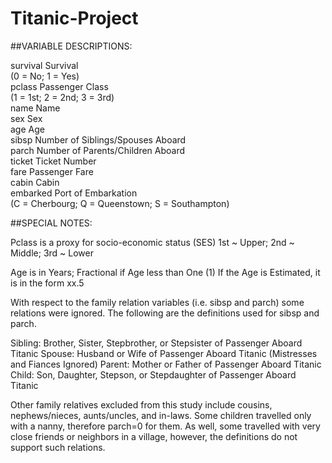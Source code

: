 # Titanic-Project

##VARIABLE DESCRIPTIONS:

survival        Survival  
                (0 = No; 1 = Yes)  
pclass          Passenger Class  
                (1 = 1st; 2 = 2nd; 3 = 3rd)  
name            Name  
sex             Sex  
age             Age  
sibsp           Number of Siblings/Spouses Aboard  
parch           Number of Parents/Children Aboard  
ticket          Ticket Number  
fare            Passenger Fare  
cabin           Cabin  
embarked        Port of Embarkation  
                (C = Cherbourg; Q = Queenstown; S = Southampton)  

##SPECIAL NOTES:

Pclass is a proxy for socio-economic status (SES)
 1st ~ Upper; 2nd ~ Middle; 3rd ~ Lower

Age is in Years; Fractional if Age less than One (1)
 If the Age is Estimated, it is in the form xx.5

With respect to the family relation variables (i.e. sibsp and parch)
some relations were ignored.  The following are the definitions used
for sibsp and parch.

Sibling:  Brother, Sister, Stepbrother, or Stepsister of Passenger Aboard Titanic
Spouse:   Husband or Wife of Passenger Aboard Titanic (Mistresses and Fiances Ignored)
Parent:   Mother or Father of Passenger Aboard Titanic
Child:    Son, Daughter, Stepson, or Stepdaughter of Passenger Aboard Titanic

Other family relatives excluded from this study include cousins,
nephews/nieces, aunts/uncles, and in-laws.  Some children travelled
only with a nanny, therefore parch=0 for them.  As well, some
travelled with very close friends or neighbors in a village, however,
the definitions do not support such relations.